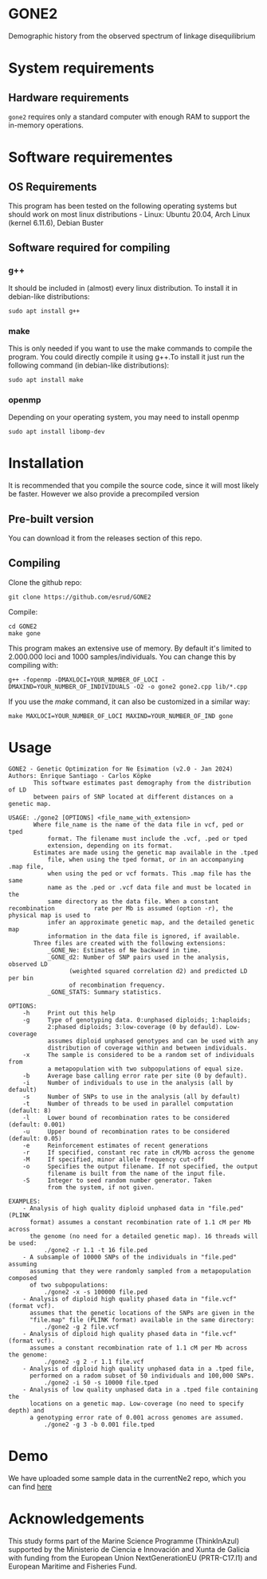 # GONE2
Demographic history from the observed spectrum of linkage disequilibrium

# System requirements
## Hardware requirements
`gone2` requires only a standard computer with enough RAM to support the in-memory operations.
# Software requirementes
## OS Requirements
This program has been tested on the following operating systems but should work on most linux distributions
    - Linux: Ubuntu 20.04, Arch Linux (kernel 6.11.6), Debian Buster
## Software required for compiling
### g++
It should be included in (almost) every linux distribution. To install it in debian-like distributions:
```
sudo apt install g++
```
### make
This is only needed if you want to use the make commands to compile the program. You could directly compile it using g++.To install it just run the following command (in debian-like distributions):
```
sudo apt install make
```
### openmp
Depending on your operating system, you may need to install openmp
```
sudo apt install libomp-dev
```
# Installation
It is recommended that you compile the source code, since it will most likely be faster. However we also provide a precompiled version
## Pre-built version
You can download it from the releases section of this repo.
## Compiling
Clone the github repo:
```
git clone https://github.com/esrud/GONE2
```
Compile:
```
cd GONE2
make gone
```
This program makes an extensive use of memory. By default it's limited to 2.000.000 loci and 1000 samples/individuals. You can change this by compiling with:
```
g++ -fopenmp -DMAXLOCI=YOUR_NUMBER_OF_LOCI -DMAXIND=YOUR_NUMBER_OF_INDIVIDUALS -O2 -o gone2 gone2.cpp lib/*.cpp
```
If you use the *make* command, it can also be customized in a similar way:
```
make MAXLOCI=YOUR_NUMBER_OF_LOCI MAXIND=YOUR_NUMBER_OF_IND gone
```
# Usage
```
GONE2 - Genetic Optimization for Ne Esimation (v2.0 - Jan 2024)
Authors: Enrique Santiago - Carlos Köpke
       This software estimates past demography from the distribution of LD
       between pairs of SNP located at different distances on a genetic map.

USAGE: ./gone2 [OPTIONS] <file_name_with_extension>
       Where file_name is the name of the data file in vcf, ped or tped
           format. The filename must include the .vcf, .ped or tped
           extension, depending on its format.
       Estimates are made using the genetic map available in the .tped
           file, when using the tped format, or in an accompanying .map file,
           when using the ped or vcf formats. This .map file has the same
           name as the .ped or .vcf data file and must be located in the
           same directory as the data file. When a constant recombination           rate per Mb is assumed (option -r), the physical map is used to
           infer an approximate genetic map, and the detailed genetic map
           information in the data file is ignored, if available.
       Three files are created with the following extensions:
           _GONE_Ne: Estimates of Ne backward in time.
           _GONE_d2: Number of SNP pairs used in the analysis, observed LD
                 (weighted squared correlation d2) and predicted LD per bin
                 of recombination frequency.
           _GONE_STATS: Summary statistics.

OPTIONS:
    -h     Print out this help
    -g     Type of genotyping data. 0:unphased diploids; 1:haploids;
           2:phased diploids; 3:low-coverage (0 by defauld). Low-coverage
           assumes diploid unphased genotypes and can be used with any
           distribution of coverage within and between individuals.
    -x     The sample is considered to be a random set of individuals from
           a metapopulation with two subpopulations of equal size.
    -b     Average base calling error rate per site (0 by default).
    -i     Number of individuals to use in the analysis (all by default)
    -s     Number of SNPs to use in the analysis (all by default)
    -t     Number of threads to be used in parallel computation (default: 8)
    -l     Lower bound of recombination rates to be considered (default: 0.001)
    -u     Upper bound of recombination rates to be considered (default: 0.05)
    -e     Reinforcement estimates of recent generations
    -r     If specified, constant rec rate in cM/Mb across the genome
    -M     If specified, minor allele frequency cut-off
    -o     Specifies the output filename. If not specified, the output
           filename is built from the name of the input file.
    -S     Integer to seed random number generator. Taken
           from the system, if not given.

EXAMPLES:
    - Analysis of high quality diploid unphased data in "file.ped" (PLINK
      format) assumes a constant recombination rate of 1.1 cM per Mb across
      the genome (no need for a detailed genetic map). 16 threads will be used:
          ./gone2 -r 1.1 -t 16 file.ped
    - A subsample of 10000 SNPs of the individuals in "file.ped" assuming
      assuming that they were randomly sampled from a metapopulation composed
      of two subpopulations:
          ./gone2 -x -s 100000 file.ped
    - Analysis of diploid high quality phased data in "file.vcf" (format vcf).
      assumes that the genetic locations of the SNPs are given in the
      "file.map" file (PLINK format) available in the same directory:
          ./gone2 -g 2 file.vcf
    - Analysis of diploid high quality phased data in "file.vcf" (format vcf).
      assumes a constant recombination rate of 1.1 cM per Mb across the genome:
          ./gone2 -g 2 -r 1.1 file.vcf
    - Analysis of diploid high quality unphased data in a .tped file,
      performed on a radom subset of 50 individuals and 100,000 SNPs.
          ./gone2 -i 50 -s 10000 file.tped
    - Analysis of low quality unphased data in a .tped file containing the
      locations on a genetic map. Low-coverage (no need to specify depth) and
      a genotyping error rate of 0.001 across genomes are assumed.
          ./gone2 -g 3 -b 0.001 file.tped
```
# Demo
We have uploaded some sample data in the currentNe2 repo, which you can find [here](https://github.com/esrud/currentNe2)
# Acknowledgements
This study forms part of the Marine Science Programme (ThinkInAzul) supported by the Ministerio de Ciencia e Innovación and Xunta de Galicia with funding from the European Union NextGenerationEU (PRTR-C17.I1) and European Maritime and Fisheries Fund.

